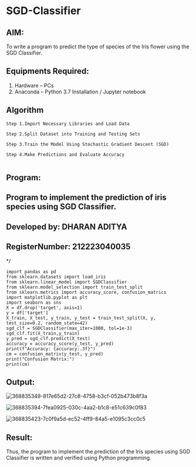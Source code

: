 # SGD-Classifier
## AIM:
To write a program to predict the type of species of the Iris flower using the SGD Classifier.

## Equipments Required:
1. Hardware – PCs
2. Anaconda – Python 3.7 Installation / Jupyter notebook

## Algorithm
```
Step 1.Import Necessary Libraries and Load Data 

Step 2.Split Dataset into Training and Testing Sets

Step 3.Train the Model Using Stochastic Gradient Descent (SGD)

Step 4.Make Predictions and Evaluate Accuracy


```
## Program:

## Program to implement the prediction of iris species using SGD Classifier.
## Developed by: DHARAN ADITYA
## RegisterNumber: 212223040035
*/
```
import pandas as pd
from sklearn.datasets import load_iris
from sklearn.linear_model import SGDClassifier
from sklearn.model_selection import train_test_split
from sklearn.metrics import accuracy_score, confusion_matrics
import matplotlib.pyplot as plt
import seaborn as sns
X = df.drop('target', axis=1)
y = df['target']
X_train, X_test, y_train, y_test = train_test_split(X, y, test_size=0.2, random_state=42)
sgd_clf = SGDClassifier(max_iter=1000, tol=1e-3)
sgd_clf.fit(X_train,y_train)
y_pred = sgd_clf.predict(X_test)
accuracy = accuracy_score(y_test, y_pred)
print(f"Accuracy: {accuracy:.3f}")
cm = confusion_matrix(y_test, y_pred)
print("Confusion Matrix:")
print(cm)
```


## Output:

![368835349-817e65d2-27c8-4758-b3cf-052b473b8f3a](https://github.com/user-attachments/assets/c59ed1b0-029a-410c-882f-6bad82afbcdb)


![368835394-7fea0925-030c-4aa2-b1c8-e51c639c0f83](https://github.com/user-attachments/assets/e52cdf8f-c399-4ba5-bfab-e0ff05748d4d)


![368835423-7c0f9a5d-ec52-4ff9-84a5-e1095c3cc0c5](https://github.com/user-attachments/assets/5ab7ade7-aa93-44ba-80d9-a3a55d15fc92)

## Result:
Thus, the program to implement the prediction of the Iris species using SGD Classifier is written and verified using Python programming.
